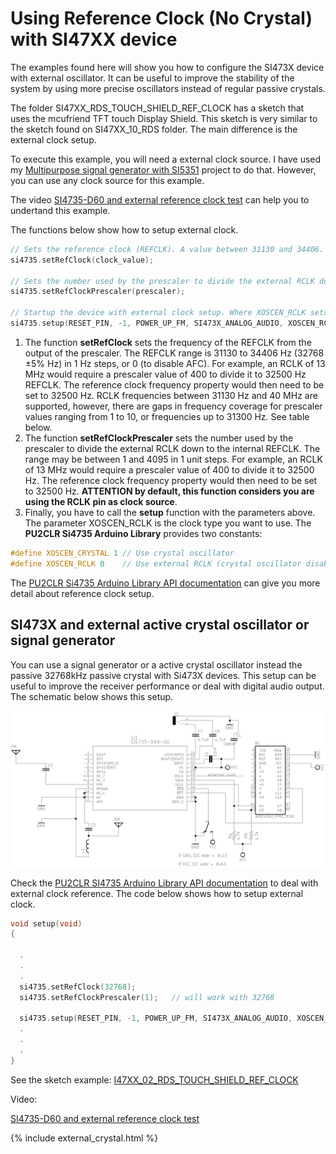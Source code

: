 # Using Reference Clock (No Crystal) with SI47XX device


The examples found here will show you how to configure the SI473X device with external oscillator. 
It can be useful to improve the stability of the system by using more precise oscillators instead of regular passive crystals. 

The folder SI47XX_RDS_TOUCH_SHIELD_REF_CLOCK has a sketch that uses the mcufriend TFT touch Display Shield. This sketch is very similar to the sketch found on SI47XX_10_RDS folder. The main difference is the external clock setup. 

To execute this example, you will need a external clock source. I have used my [Multipurpose signal generator with SI5351](https://github.com/pu2clr/SI5351) project to do that. However, you can use any clock source for this example.

The video [SI4735-D60 and external reference clock test](https://youtu.be/Jgh3ScQUudE) can help you to undertand this example. 


The functions below show how to setup external clock.

```cpp
// Sets the reference clock (REFCLK). A value between 31130 and 34406. Better 32768 Hz.
si4735.setRefClock(clock_value); 

// Sets the number used by the prescaler to divide the external RCLK down to the internal REFCLK  
si4735.setRefClockPrescaler(prescaler);   

// Startup the device with external clock setup. Where XOSCEN_RCLK sets the system to use the external clock
si4735.setup(RESET_PIN, -1, POWER_UP_FM, SI473X_ANALOG_AUDIO, XOSCEN_RCLK); 

```

1. The function __setRefClock__ sets the frequency of the REFCLK from the output of the prescaler. The REFCLK range is 31130 to 34406 Hz (32768 ±5% Hz) in 1 Hz steps, or 0 (to disable AFC). For example, an RCLK of 13 MHz would require a prescaler value of 400 to divide it to 32500 Hz REFCLK. The reference clock frequency property would then need to be set to 32500 Hz. RCLK frequencies between 31130 Hz and 40 MHz are supported, however, there are gaps in frequency coverage for prescaler values ranging from 1 to 10, or frequencies up to 31300 Hz. See table below.
2. The function __setRefClockPrescaler__ sets the number used by the prescaler to divide the external RCLK down to the internal REFCLK. The range may be between 1 and 4095 in 1 unit steps. For example, an RCLK of 13 MHz would require a prescaler value of 400 to divide it to 32500 Hz. The reference clock frequency property would then need to be set to 32500 Hz. __ATTENTION by default, this function considers you are using the RCLK pin as clock source__.
3. Finally, you have to call the __setup__ function with the parameters above. The parameter XOSCEN_RCLK is the clock type you want to use. The __PU2CLR Si4735 Arduino Library__ provides two constants: 

```cpp 
#define XOSCEN_CRYSTAL 1 // Use crystal oscillator
#define XOSCEN_RCLK 0    // Use external RCLK (crystal oscillator disabled).
```

The [PU2CLR Si4735 Arduino Library API documentation](https://pu2clr.github.io/SI4735/extras/apidoc/html/group__group07.html) can give you more detail about reference clock setup.



## SI473X and external active crystal oscillator or signal generator

You can use a signal generator or a active crystal oscillator instead the passive 32768kHz passive crystal with Si473X devices. This setup can be useful to improve the receiver performance or deal with digital audio output. The schematic below shows this setup. 


![SI473X and external active crystal oscillator or signal generator](../../extras/images/schematic_basic_active_crystal_osc.png)

Check the [PU2CLR SI4735 Arduino Library API documentation](https://pu2clr.github.io/SI4735/extras/apidoc/html/) to deal with external clock reference. The code below shows how to setup external clock. 

```cpp
void setup(void)
{

  .
  .
  .
  si4735.setRefClock(32768);
  si4735.setRefClockPrescaler(1);   // will work with 32768  
 
  si4735.setup(RESET_PIN, -1, POWER_UP_FM, SI473X_ANALOG_AUDIO, XOSCEN_RCLK);
  .
  .
  .
}
```

See the sketch example: [I47XX_02_RDS_TOUCH_SHIELD_REF_CLOCK](https://github.com/pu2clr/SI4735/tree/master/examples/TOOLS/SI47XX_99_NO_CRYSTAL)

Video: 

[SI4735-D60 and external reference clock test](https://youtu.be/Jgh3ScQUudE)

{% include external_crystal.html %}



